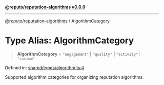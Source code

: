 [**@reputo/reputation-algorithms v0.0.0**](../README.md)

***

[@reputo/reputation-algorithms](../globals.md) / AlgorithmCategory

# Type Alias: AlgorithmCategory

> **AlgorithmCategory** = `"engagement"` \| `"quality"` \| `"activity"` \| `"custom"`

Defined in: [shared/types/algorithm.ts:4](https://github.com/TogetherCrew/reputo/blob/413a65312d2e71068be02885525ba8b64731b3a2/packages/reputation-algorithms/src/shared/types/algorithm.ts#L4)

Supported algorithm categories for organizing reputation algorithms.
